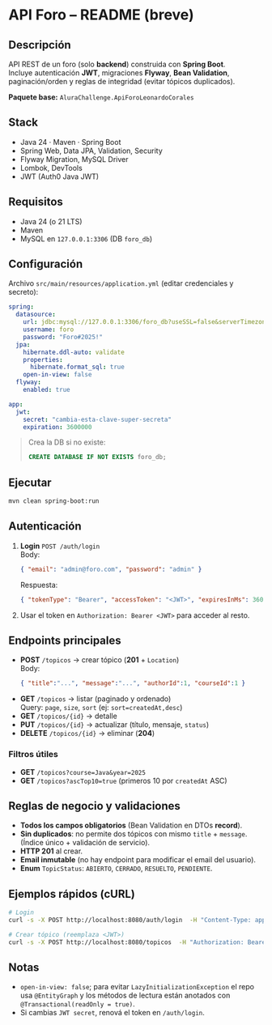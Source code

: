 # API Foro – README (breve)

## Descripción
API REST de un foro (solo **backend**) construida con **Spring Boot**.  
Incluye autenticación **JWT**, migraciones **Flyway**, **Bean Validation**, paginación/orden y reglas de integridad (evitar tópicos duplicados).

**Paquete base:** `AluraChallenge.ApiForoLeonardoCorales`  


## Stack
- Java 24 · Maven · Spring Boot
- Spring Web, Data JPA, Validation, Security
- Flyway Migration, MySQL Driver
- Lombok, DevTools
- JWT (Auth0 Java JWT)

## Requisitos
- Java 24 (o 21 LTS)
- Maven
- MySQL en `127.0.0.1:3306` (DB `foro_db`)

## Configuración
Archivo `src/main/resources/application.yml` (editar credenciales y secreto):
```yaml
spring:
  datasource:
    url: jdbc:mysql://127.0.0.1:3306/foro_db?useSSL=false&serverTimezone=UTC&allowPublicKeyRetrieval=true
    username: foro
    password: "Foro#2025!"
  jpa:
    hibernate.ddl-auto: validate
    properties:
      hibernate.format_sql: true
    open-in-view: false
  flyway:
    enabled: true

app:
  jwt:
    secret: "cambia-esta-clave-super-secreta"
    expiration: 3600000
```

> Crea la DB si no existe:
> ```sql
> CREATE DATABASE IF NOT EXISTS foro_db;
> ```

## Ejecutar
```bash
mvn clean spring-boot:run
```

## Autenticación
1) **Login** `POST /auth/login`  
   Body:
   ```json
   { "email": "admin@foro.com", "password": "admin" }
   ```
   Respuesta:
   ```json
   { "tokenType": "Bearer", "accessToken": "<JWT>", "expiresInMs": 3600000 }
   ```
2) Usar el token en `Authorization: Bearer <JWT>` para acceder al resto.

## Endpoints principales
- **POST** `/topicos` → crear tópico (**201** + `Location`)  
  Body:
  ```json
  { "title":"...", "message":"...", "authorId":1, "courseId":1 }
  ```
- **GET** `/topicos` → listar (paginado y ordenado)  
  Query: `page`, `size`, `sort` (ej: `sort=createdAt,desc`)
- **GET** `/topicos/{id}` → detalle
- **PUT** `/topicos/{id}` → actualizar (título, mensaje, `status`)
- **DELETE** `/topicos/{id}` → eliminar (**204**)

### Filtros útiles
- **GET** `/topicos?course=Java&year=2025`
- **GET** `/topicos?ascTop10=true` (primeros 10 por `createdAt` ASC)

## Reglas de negocio y validaciones
- **Todos los campos obligatorios** (Bean Validation en DTOs **record**).
- **Sin duplicados**: no permite dos tópicos con mismo `title` + `message`.  
  (Índice único + validación de servicio).
- **HTTP 201** al crear.
- **Email inmutable** (no hay endpoint para modificar el email del usuario).
- **Enum** `TopicStatus`: `ABIERTO`, `CERRADO`, `RESUELTO`, `PENDIENTE`.



## Ejemplos rápidos (cURL)
```bash
# Login
curl -s -X POST http://localhost:8080/auth/login  -H "Content-Type: application/json"  -d '{"email":"admin@foro.com","password":"admin"}'

# Crear tópico (reemplaza <JWT>)
curl -s -X POST http://localhost:8080/topicos  -H "Authorization: Bearer <JWT>" -H "Content-Type: application/json"  -d '{"title":"Error Flyway","message":"Ayuda","authorId":1,"courseId":1}'
```

## Notas
- `open-in-view: false`; para evitar `LazyInitializationException` el repo usa `@EntityGraph` y los métodos de lectura están anotados con `@Transactional(readOnly = true)`.
- Si cambias `JWT secret`, renová el token en `/auth/login`.

